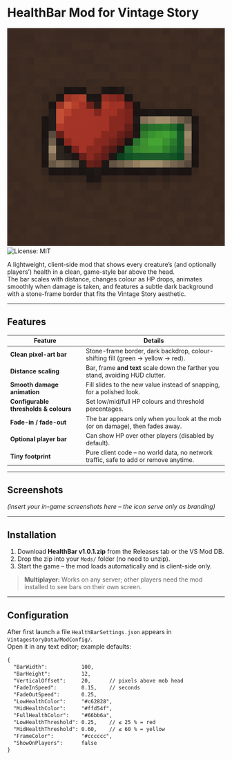 ﻿
# HealthBar Mod for Vintage Story
![HealthBarMod](https://github.com/Sztacho/HealthBarMod/blob/1.0.0/modicon.png)
![License: MIT](https://img.shields.io/badge/License-MIT-green.svg)

A lightweight, client-side mod that shows every creature’s (and optionally players’) health in a clean, game-style bar above the head.  
The bar scales with distance, changes colour as HP drops, animates smoothly when damage is taken, and features a subtle dark background with a stone-frame border that fits the Vintage Story aesthetic.

---

## Features

| Feature | Details |
|---------|---------|
| **Clean pixel-art bar** | Stone-frame border, dark backdrop, colour-shifting fill (green → yellow → red). |
| **Distance scaling** | Bar, frame **and text** scale down the farther you stand, avoiding HUD clutter. |
| **Smooth damage animation** | Fill slides to the new value instead of snapping, for a polished look. |
| **Configurable thresholds & colours** | Set low/mid/full HP colours and threshold percentages. |
| **Fade-in / fade-out** | The bar appears only when you look at the mob (or on damage), then fades away. |
| **Optional player bar** | Can show HP over other players (disabled by default). |
| **Tiny footprint** | Pure client code – no world data, no network traffic, safe to add or remove anytime. |

---

## Screenshots
*(insert your in-game screenshots here – the icon serve only as branding)*

---

## Installation

1. Download **HealthBar v1.0.1.zip** from the Releases tab or the VS Mod DB.
2. Drop the zip into your `Mods/` folder (no need to unzip).
3. Start the game – the mod loads automatically and is client-side only.

> **Multiplayer:** Works on any server; other players need the mod installed to see bars on their own screen.

---

## Configuration

After first launch a file `HealthBarSettings.json` appears in `VintagestoryData/ModConfig/`.  
Open it in any text editor; example defaults:

```jsonc
{
  "BarWidth":           100,
  "BarHeight":          12,
  "VerticalOffset":     20,      // pixels above mob head
  "FadeInSpeed":        0.15,    // seconds
  "FadeOutSpeed":       0.25,
  "LowHealthColor":     "#c62828",
  "MidHealthColor":     "#ffd54f",
  "FullHealthColor":    "#66bb6a",
  "LowHealthThreshold": 0.25,    // ≤ 25 % = red
  "MidHealthThreshold": 0.60,    // ≤ 60 % = yellow
  "FrameColor":         "#cccccc",
  "ShowOnPlayers":      false
}
